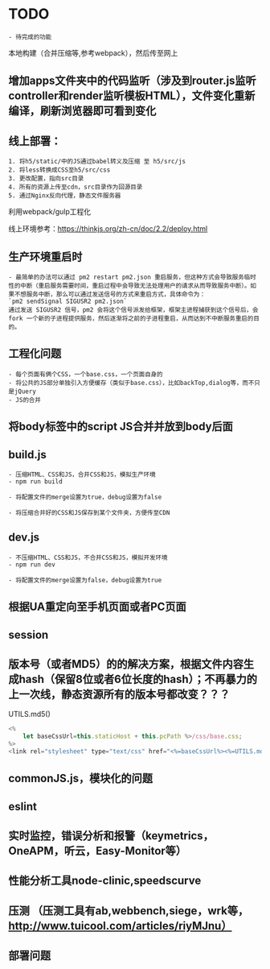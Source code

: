 # TODO
	- 待完成的功能


本地构建（合并压缩等,参考webpack），然后传至网上

## 增加apps文件夹中的代码监听（涉及到router.js监听controller和render监听模板HTML），文件变化重新编译，刷新浏览器即可看到变化

## 线上部署：
	1. 将h5/static/中的JS通过babel转义及压缩 至 h5/src/js
	2. 将less转换成CSS至h5/src/css
	3. 更改配置，指向src目录
	4. 所有的资源上传至cdn，src目录作为回源目录
	5. 通过Nginx反向代理，静态文件服务器


利用webpack/gulp工程化

线上环境参考：https://thinkjs.org/zh-cn/doc/2.2/deploy.html


## 生产环境重启时
	- 最简单的办法可以通过 pm2 restart pm2.json 重启服务，但这种方式会导致服务临时性的中断（重启服务需要时间，重启过程中会导致无法处理用户的请求从而导致服务中断）。如果不想服务中断，那么可以通过发送信号的方式来重启方式，具体命令为：
	`pm2 sendSignal SIGUSR2 pm2.json`
	通过发送 SIGUSR2 信号，pm2 会将这个信号派发给框架，框架主进程捕获到这个信号后，会 fork 一个新的子进程提供服务，然后逐渐将之前的子进程重启，从而达到不中断服务重启的目的。


## 工程化问题
	- 每个页面有俩个CSS，一个base.css，一个页面自身的
	- 将公共的JS部分单独引入方便缓存（类似于base.css），比如backTop,dialog等，而不只是jQuery
	- JS的合并

## 将body标签中的script JS合并并放到body后面




## build.js
	- 压缩HTML、CSS和JS，合并CSS和JS，模拟生产环境
	- npm run build

	- 将配置文件的merge设置为true，debug设置为false

	- 将压缩合并好的CSS和JS保存到某个文件夹，方便传至CDN

## dev.js
	- 不压缩HTML、CSS和JS，不合并CSS和JS，模拟开发环境
	- npm run dev

	- 将配置文件的merge设置为false，debug设置为true


## 根据UA重定向至手机页面或者PC页面

## session


## 版本号（或者MD5）的的解决方案，根据文件内容生成hash（保留8位或者6位长度的hash）；不再暴力的上一次线，静态资源所有的版本号都改变？？？
UTILS.md5()

```javascript
<%
	let baseCssUrl=this.staticHost + this.pcPath %>/css/base.css;
%>
<link rel="stylesheet" type="text/css" href="<%=baseCssUrl%><%=UTILS.md5()%>">
```


## commonJS.js，模块化的问题


## eslint


## 实时监控，错误分析和报警（keymetrics，OneAPM，听云，Easy-Monitor等）

## 性能分析工具node-clinic,speedscurve

## 压测 （压测工具有ab,webbench,siege，wrk等，http://www.tuicool.com/articles/riyMJnu）


## 部署问题
